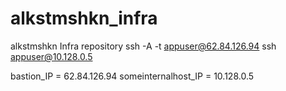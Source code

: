 # alkstmshkn_infra
alkstmshkn Infra repository
ssh -A -t appuser@62.84.126.94 ssh appuser@10.128.0.5

bastion_IP = 62.84.126.94
someinternalhost_IP = 10.128.0.5
